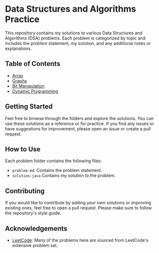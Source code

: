 # Data Structures and Algorithms Practice

This repository contains my solutions to various Data Structures and Algorithms (DSA) problems. Each problem is categorized by topic and includes the problem statement, my solution, and any additional notes or explanations.

## Table of Contents

- [Array](/array)
- [Graphs](/graphs)
- [Bit Manipulation](/graphs)
- [Dynamic Programming](/dynamic_programming)

## Getting Started

Feel free to browse through the folders and explore the solutions. You can use these solutions as a reference or for practice. If you find any issues or have suggestions for improvement, please open an issue or create a pull request.

## How to Use

Each problem folder contains the following files:

- `problem.md`: Contains the problem statement.
- `solution.java` Contains my solution to the problem.

## Contributing

If you would like to contribute by adding your own solutions or improving existing ones, feel free to open a pull request. Please make sure to follow the repository's style guide.


## Acknowledgements

- [LeetCode](https://leetcode.com/): Many of the problems here are sourced from LeetCode's extensive problem set.

